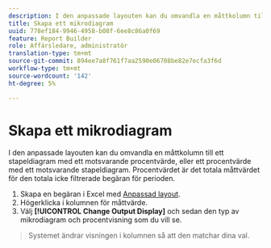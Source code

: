 ```yaml
---
description: I den anpassade layouten kan du omvandla en måttkolumn till ett stapeldiagram med ett motsvarande procentvärde, eller ett procentvärde med ett motsvarande stapeldiagram. Procentvärdet är det totala måttvärdet för den totala icke filtrerade begäran för perioden.
title: Skapa ett mikrodiagram
uuid: 778ef184-9946-4958-b08f-6ee8c86a0f69
feature: Report Builder
role: Affärsledare, administratör
translation-type: tm+mt
source-git-commit: 894ee7a8f761f7aa2590e06708be82e7ecfa3f6d
workflow-type: tm+mt
source-wordcount: '142'
ht-degree: 5%

---
```



# Skapa ett mikrodiagram

I den anpassade layouten kan du omvandla en måttkolumn till ett stapeldiagram med ett motsvarande procentvärde, eller ett procentvärde med ett motsvarande stapeldiagram. Procentvärdet är det totala måttvärdet för den totala icke filtrerade begäran för perioden.

1. Skapa en begäran i Excel med [Anpassad layout](/help/analyze/report-builder/layout/configure-the-custom-layout.md).
1. Högerklicka i kolumnen för måttvärde.
1. Välj **[!UICONTROL Change Output Display]** och sedan den typ av mikrodiagram och procentvisning som du vill se.

>Systemet ändrar visningen i kolumnen så att den matchar dina val.

